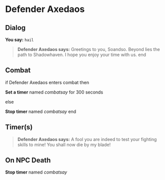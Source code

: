 # Defender Axedaos
## Dialog

**You say:** `hail`



>**Defender Axedaos says:** Greetings to you, Soandso. Beyond lies the path to Shadowhaven. I hope you enjoy your time with us.
end

## Combat

if Defender Axedaos enters combat  then


**Set a timer** named *combatsay* for 300 seconds

else


**Stop timer** named *combatsay*
end

## Timer(s)

>**Defender Axedaos says:** A fool you are indeed to test your fighting skills to mine!  You shall now die by my blade!
## On NPC Death

**Stop timer** named *combatsay*